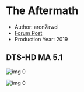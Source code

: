 # The Aftermath

* Author: aron7awol
* [Forum Post](https://www.avsforum.com/threads/bass-eq-for-filtered-movies.2995212/post-58247790)
* Production Year: 2019

## DTS-HD MA 5.1

![img 0](https://i.imgur.com/q0uxtTQ.jpg)

![img 0](https://i.imgur.com/cNwGiTe.png)

